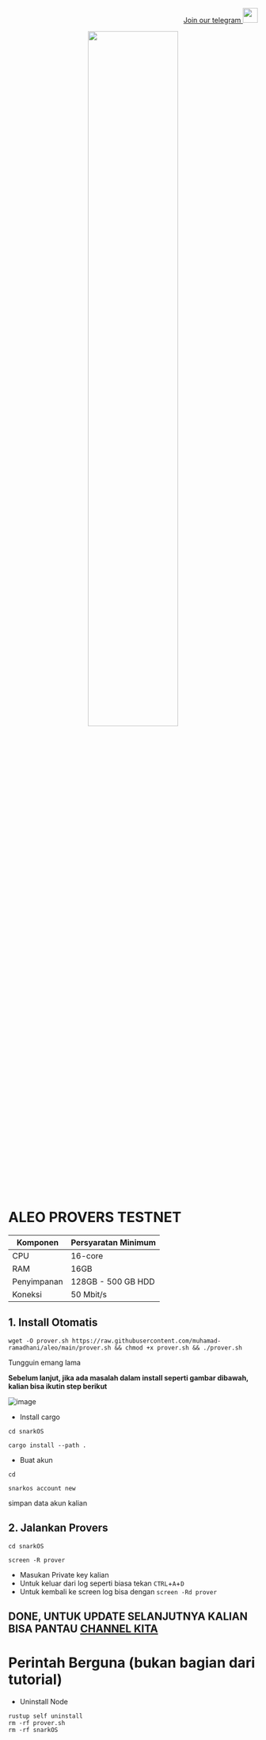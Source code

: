 <p style="font-size:14px" align="right">
<a href="https://t.me/PemulungAirdropID" target="_blank">Join our telegram <img src="https://user-images.githubusercontent.com/72949170/194228482-0f875615-e155-4b12-8716-8111addd6cba.jpg" width="30"/></a>
</p>

<p align="center">
  <img width="60%" height="auto" src="https://user-images.githubusercontent.com/72949170/201470254-dfc37404-95bf-4a75-9b6d-99750cb78268.png">
</p>

# ALEO PROVERS TESTNET

|  Komponen |  Persyaratan Minimum |
| ------------ | ------------ |
| CPU  | 16-core  |
| RAM | 16GB  |
| Penyimpanan  | 128GB - 500 GB HDD |
| Koneksi | 50 Mbit/s |

## 1. Install Otomatis
```
wget -O prover.sh https://raw.githubusercontent.com/muhamad-ramadhani/aleo/main/prover.sh && chmod +x prover.sh && ./prover.sh
```

Tungguin emang lama

**Sebelum lanjut, jika ada masalah dalam install seperti gambar dibawah, kalian bisa ikutin step berikut**

![image](https://user-images.githubusercontent.com/72949170/201470371-7703fb73-3fab-4fca-805e-6fc0d9f082cb.png)

- Install cargo
```
cd snarkOS
```
```
cargo install --path .
```

- Buat akun 
```
cd
```
```
snarkos account new
```
simpan data akun kalian

## 2. Jalankan Provers
```
cd snarkOS
```
```
screen -R prover
```
- Masukan Private key kalian 
- Untuk keluar dari log seperti biasa tekan ```CTRL```+```A```+```D```
- Untuk kembali ke screen log bisa dengan ```screen -Rd prover```

## DONE, UNTUK UPDATE SELANJUTNYA KALIAN BISA PANTAU <a href="https://t.me/PemulungAirdropID" target="_blank">CHANNEL KITA </a>
</p>

# Perintah Berguna (bukan bagian dari tutorial)
- Uninstall Node
```
rustup self uninstall
rm -rf prover.sh
rm -rf snarkOS
```
